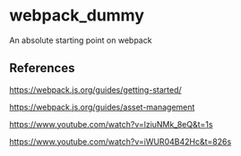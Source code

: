 # webpack_dummy

An absolute starting point on webpack

## References

https://webpack.js.org/guides/getting-started/

<https://webpack.js.org/guides/asset-management>

<https://www.youtube.com/watch?v=lziuNMk_8eQ&t=1s>

<https://www.youtube.com/watch?v=iWUR04B42Hc&t=826s>
